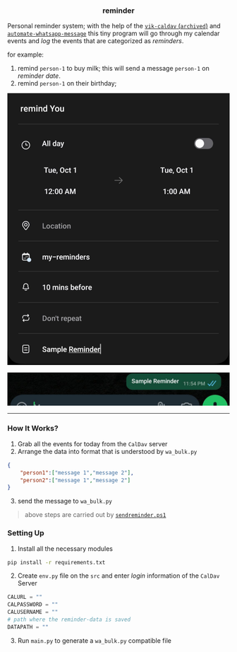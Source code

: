 <h3 align="center"> reminder </h3>

Personal reminder system; with the help of the [`vik-caldav` (`archived`)](https://github.com/kana800/vik-caldav) and [`automate-whatsapp-message`](https://github.com/kana800/automate-whatsapp-messages) this tiny program will go through my calendar events and _log_ the events that are categorized as _reminders_. 

for example: 
1. remind `person-1` to buy milk; this will send a message `person-1` on _reminder date_.
2. remind `person-1` on their birthday;


![](.images/reminder-img-2.jpg)

![](.images/reminder-img-3.jpg)

---

### How It Works?

1. Grab all the events for today from the `CalDav` server
2. Arrange the data into format that is understood by `wa_bulk.py`
```json
{
    "person1":["message 1","message 2"],
    "person2":["message 1","message 2"]
}
```
3. send the message to `wa_bulk.py`

> above steps are carried out by [`sendreminder.ps1`](scripts/sendreminder.ps1)

### Setting Up

1. Install all the necessary modules
```bash
pip install -r requirements.txt
```
2. Create `env.py` file on the `src` and enter _login_ information of the `CalDav` Server
```py
CALURL = ""
CALPASSWORD = ""
CALUSERNAME = ""
# path where the reminder-data is saved
DATAPATH = ""
```
3. Run `main.py` to generate a `wa_bulk.py` compatible file